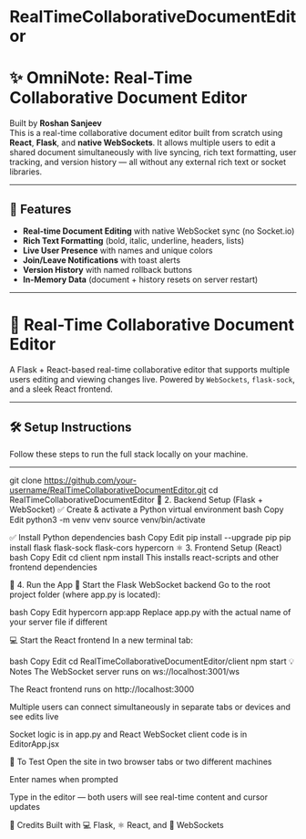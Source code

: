 # RealTimeCollaborativeDocumentEditor
# ✨ OmniNote: Real-Time Collaborative Document Editor

Built by **Roshan Sanjeev**  
This is a real-time collaborative document editor built from scratch using **React**, **Flask**, and **native WebSockets**. It allows multiple users to edit a shared document simultaneously with live syncing, rich text formatting, user tracking, and version history — all without any external rich text or socket libraries.

---

## 🧠 Features

- **Real-time Document Editing** with native WebSocket sync (no Socket.io)
- **Rich Text Formatting** (bold, italic, underline, headers, lists)
- **Live User Presence** with names and unique colors
- **Join/Leave Notifications** with toast alerts
- **Version History** with named rollback buttons
- **In-Memory Data** (document + history resets on server restart)

---

# 📝 Real-Time Collaborative Document Editor

A Flask + React-based real-time collaborative editor that supports multiple users editing and viewing changes live. Powered by `WebSockets`, `flask-sock`, and a sleek React frontend.

---

## 🛠️ Setup Instructions

Follow these steps to run the full stack locally on your machine.

---
git clone https://github.com/your-username/RealTimeCollaborativeDocumentEditor.git
cd RealTimeCollaborativeDocumentEditor
🐍 2. Backend Setup (Flask + WebSocket)
✅ Create & activate a Python virtual environment
bash
Copy
Edit
python3 -m venv venv
source venv/bin/activate

✅ Install Python dependencies
bash
Copy
Edit
pip install --upgrade pip
pip install flask flask-sock flask-cors hypercorn
⚛️ 3. Frontend Setup (React)
bash
Copy
Edit
cd client
npm install
This installs react-scripts and other frontend dependencies

🚀 4. Run the App
🧠 Start the Flask WebSocket backend
Go to the root project folder (where app.py is located):

bash
Copy
Edit
hypercorn app:app
Replace app.py with the actual name of your server file if different

💻 Start the React frontend
In a new terminal tab:

bash
Copy
Edit
cd RealTimeCollaborativeDocumentEditor/client
npm start
💡 Notes
The WebSocket server runs on ws://localhost:3001/ws

The React frontend runs on http://localhost:3000

Multiple users can connect simultaneously in separate tabs or devices and see edits live

Socket logic is in app.py and React WebSocket client code is in EditorApp.jsx

🧪 To Test
Open the site in two browser tabs or two different machines

Enter names when prompted

Type in the editor — both users will see real-time content and cursor updates

🤝 Credits
Built with 💻 Flask, ⚛️ React, and 🔌 WebSockets



